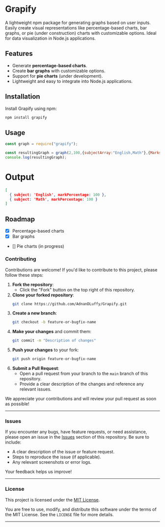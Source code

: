 # Grapify

A lightweight npm package for generating graphs based on user inputs. Easily create visual representations like percentage-based charts, bar graphs, or pie (under construction) charts with customizable options. Ideal for data visualization in Node.js applications.

## Features

- Generate **percentage-based charts**.
- Create **bar graphs** with customizable options.
- Support for **pie charts** (under development).
- Lightweight and easy to integrate into Node.js applications.

## Installation

Install Grapify using npm:

```bash
npm install grapify 
```

## Usage

```js 
const graph = require("grapify");

const resultingGraph = graph(2,100,{subjectArray:"English,Math"},{Marks:"100,100"});
console.log(resultingGraph);
```
# Output 

```json
[
  { subject: 'English', markPercentage: 100 },
  { subject: 'Math', markPercentage: 100 }
]
```


## Roadmap
- [x] Percentage-based charts
- [x] Bar graphs
- [] Pie charts (in progress)

### Contributing

Contributions are welcome! If you'd like to contribute to this project, please follow these steps:

1. **Fork the repository**:
   - Click the "Fork" button on the top right of this repository.
2. **Clone your forked repository**:
   ```bash
   git clone https://github.com/AdnanDLuffy/Grapify.git
   ```
3. **Create a new branch**:
   ```bash
   git checkout -b feature-or-bugfix-name
   ```
4. **Make your changes** and commit them:
   ```bash
   git commit -m "Description of changes"
   ```
5. **Push your changes** to your fork:
   ```bash
   git push origin feature-or-bugfix-name
   ```
6. **Submit a Pull Request**:
   - Open a pull request from your branch to the `main` branch of this repository.
   - Provide a clear description of the changes and reference any relevant issues.

We appreciate your contributions and will review your pull request as soon as possible!

---

### Issues

If you encounter any bugs, have feature requests, or need assistance, please open an issue in the [Issues](https://github.com/AdnanDLuffy/Grapify/issues) section of this repository. Be sure to include:

- A clear description of the issue or feature request.
- Steps to reproduce the issue (if applicable).
- Any relevant screenshots or error logs.

Your feedback helps us improve!

---

### License

This project is licensed under the [MIT License](https://github.com/AdnanDLuffy/Grapify/blob/main/LICENSE). 

You are free to use, modify, and distribute this software under the terms of the MIT License. See the `LICENSE` file for more details.

---

